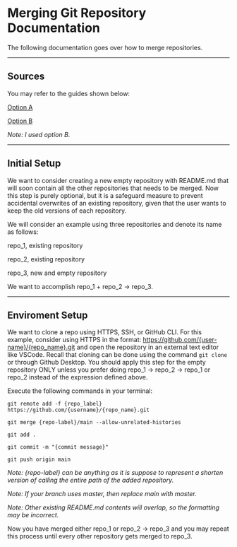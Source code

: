 # Merging Git Repository Documentation

The following documentation goes over how to merge repositories.

***

## Sources

You may refer to the guides shown below:

[Option A](https://gist.github.com/msrose/2feacb303035d11d2d05)

[Option B](https://medium.com/altcampus/how-to-merge-two-or-multiple-git-repositories-into-one-9f8a5209913f)


*Note: I used option B.*

***

## Initial Setup

We want to consider creating a new empty repository with README.md that will
soon contain all the other repositories that needs to be merged. Now this step
is purely optional, but it is a safeguard measure to prevent accidental
overwrites of an existing repository, given that the user wants to keep the old
versions of each repository.

We will consider an example using three repositories and denote its name as
follows:

repo_1, existing repository

repo_2, existing repository

repo_3, new and empty repository

We want to accomplish repo_1 + repo_2 -> repo_3.

***

## Enviroment Setup

We want to clone a repo using HTTPS, SSH, or GitHub CLI. For this
example, consider using HTTPS in the format: 
https://github.com/{user-name}/{repo_name}.git and open the repository in an
external text editor like VSCode. Recall that cloning can be
done using the command ```git clone``` or through Github Desktop. You should
apply this step for the empty repository ONLY unless you prefer doing repo_1 ->
repo_2 -> repo_1 or repo_2 instead of the expression defined above.

Execute the following commands in your terminal:

```
git remote add -f {repo_label} https://github.com/{username}/{repo_name}.git

git merge {repo-label}/main --allow-unrelated-histories

git add .

git commit -m "{commit message}"

git push origin main
```

*Note: {repo-label} can be anything as it is suppose to represent a shorten version of calling the entire path of the added repository.*

*Note: If your branch uses master, then replace main with master.*

*Note: Other existing README.md contents will overlap, so the formatting may be incorrect.*

Now you have merged either repo_1 or repo_2 -> repo_3 and you may repeat
this process until every other repository gets merged to repo_3.